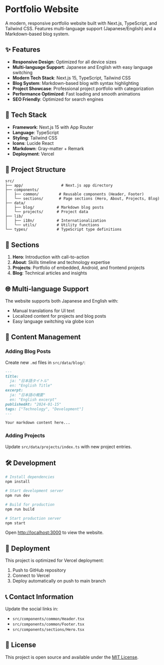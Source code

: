 # Portfolio Website

A modern, responsive portfolio website built with Next.js, TypeScript, and Tailwind CSS. Features multi-language support (Japanese/English) and a Markdown-based blog system.

## ✨ Features

- **Responsive Design**: Optimized for all device sizes
- **Multi-language Support**: Japanese and English with easy language switching
- **Modern Tech Stack**: Next.js 15, TypeScript, Tailwind CSS
- **Blog System**: Markdown-based blog with syntax highlighting
- **Project Showcase**: Professional project portfolio with categorization
- **Performance Optimized**: Fast loading and smooth animations
- **SEO Friendly**: Optimized for search engines

## 🚀 Tech Stack

- **Framework**: Next.js 15 with App Router
- **Language**: TypeScript
- **Styling**: Tailwind CSS
- **Icons**: Lucide React
- **Markdown**: Gray-matter + Remark
- **Deployment**: Vercel

## 📁 Project Structure

```
src/
├── app/                 # Next.js app directory
├── components/
│   ├── common/         # Reusable components (Header, Footer)
│   └── sections/       # Page sections (Hero, About, Projects, Blog)
├── data/
│   ├── blog/          # Markdown blog posts
│   └── projects/      # Project data
├── lib/
│   ├── i18n/          # Internationalization
│   └── utils/         # Utility functions
└── types/             # TypeScript type definitions
```

## 🎯 Sections

1. **Hero**: Introduction with call-to-action
2. **About**: Skills timeline and technology expertise
3. **Projects**: Portfolio of embedded, Android, and frontend projects
4. **Blog**: Technical articles and insights

## 🌐 Multi-language Support

The website supports both Japanese and English with:
- Manual translations for UI text
- Localized content for projects and blog posts
- Easy language switching via globe icon

## 📝 Content Management

### Adding Blog Posts

Create new `.md` files in `src/data/blog/`:

```markdown
---
title:
  ja: "日本語タイトル"
  en: "English Title"
excerpt:
  ja: "日本語の概要"
  en: "English excerpt"
publishedAt: "2024-01-15"
tags: ["Technology", "Development"]
---

Your markdown content here...
```

### Adding Projects

Update `src/data/projects/index.ts` with new project entries.

## 🛠️ Development

```bash
# Install dependencies
npm install

# Start development server
npm run dev

# Build for production
npm run build

# Start production server
npm start
```

Open [http://localhost:3000](http://localhost:3000) to view the website.

## 🚀 Deployment

This project is optimized for Vercel deployment:

1. Push to GitHub repository
2. Connect to Vercel
3. Deploy automatically on push to main branch

## 📞 Contact Information

Update the social links in:
- `src/components/common/Header.tsx`
- `src/components/common/Footer.tsx`
- `src/components/sections/Hero.tsx`

## 📄 License

This project is open source and available under the [MIT License](LICENSE).